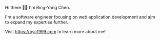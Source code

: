 Hi there 👋🏻 I'm Bing-Yang Chen.

I'm a software engineer focusing on web application development and aim to expand my expertise further.

Visit <https://byc1999.com> to learn more about me!
